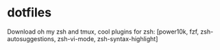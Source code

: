 # dotfiles
Download oh my zsh and tmux,
cool plugins for zsh: [power10k, fzf, zsh-autosuggestions, zsh-vi-mode, zsh-syntax-highlight]
